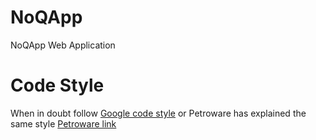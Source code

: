 NoQApp
=======

NoQApp Web Application

Code Style
==========

When in doubt follow [Google code style](https://google.github.io/styleguide/javaguide.html)
or Petroware has explained the same style [Petroware link](https://petroware.no/javastyle.html)
